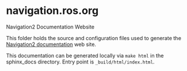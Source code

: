 # navigation.ros.org
Navigation2 Documentation Website

This folder holds the source and configuration files used to generate the
[Navigation2 documentation](https://navigation.ros.org) web site.

This documentation can be generated locally via `make html` in the sphinx_docs directory. Entry point is `_build/html/index.html`.
